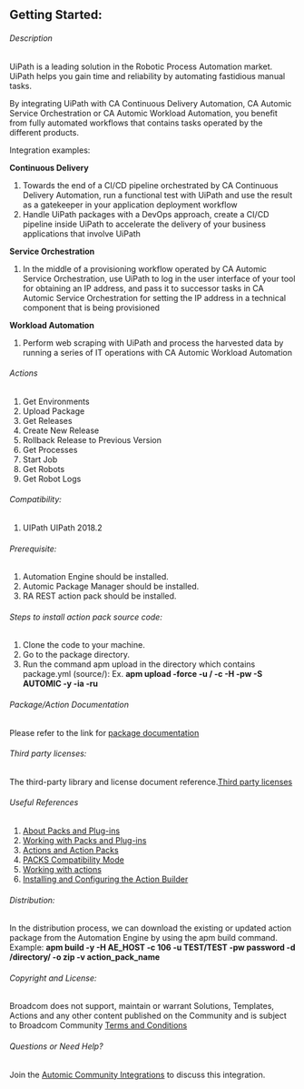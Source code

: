 ## Getting Started:


###### Description

UiPath is a leading solution in the Robotic Process Automation market. UiPath helps you gain time and reliability by automating fastidious manual tasks.

By integrating UiPath with CA Continuous Delivery Automation, CA Automic Service Orchestration or CA Automic Workload Automation, you benefit from fully automated workflows that contains tasks operated by the different products.

Integration examples:

**Continuous Delivery**

1. Towards the end of a CI/CD pipeline orchestrated by CA Continuous Delivery Automation, run a functional test with UiPath and use the result as a gatekeeper in your application deployment workflow
2. Handle UiPath packages with a DevOps approach, create a CI/CD pipeline inside UiPath to accelerate the delivery of your business applications that involve UiPath

**Service Orchestration**

1. In the middle of a provisioning workflow operated by CA Automic Service Orchestration, use UiPath to log in the user interface of your tool for obtaining an IP address, and pass it to successor tasks in CA Automic Service Orchestration for setting the IP address in a technical component that is being provisioned

**Workload Automation**

1. Perform web scraping with UiPath and process the harvested data by running a series of IT operations with CA Automic Workload Automation
		
###### Actions

1. Get Environments
2. Upload Package
3. Get Releases
4. Create New Release
5. Rollback Release to Previous Version
6. Get Processes
7. Start Job
8. Get Robots
9. Get Robot Logs
		
###### Compatibility:

1. UIPath UIPath 2018.2  

###### Prerequisite:

1. Automation Engine should be installed.
2. Automic Package Manager should be installed.
3. RA REST action pack should be installed.

###### Steps to install action pack source code:

1. Clone the code to your machine.
2. Go to the package directory.
3. Run the command apm upload in the directory which contains package.yml (source/):
   Ex. **apm upload -force -u <Name>/<Department> -c <Client-id> -H <Host> -pw <Password> -S AUTOMIC -y -ia -ru**


###### Package/Action Documentation

Please refer to the link for [package documentation](source/ae/DOCUMENTATION/PCK.AUTOMIC_UIPATH.PUB.DOC.xml)

###### Third party licenses:

The third-party library and license document reference.[Third party licenses](source/ae/DOCUMENTATION/PCK.AUTOMIC_UIPATH.PUB.LICENSES.xml)

###### Useful References

1. [About Packs and Plug-ins](https://docs.automic.com/documentation/webhelp/english/AA/12.3/DOCU/12.3/Automic%20Automation%20Guides/help.htm#PluginManager/PM_AboutPacksandPlugins.htm?Highlight=Action%20packs)
2. [Working with Packs and Plug-ins](https://docs.automic.com/documentation/webhelp/english/AA/12.3/DOCU/12.3/Automic%20Automation%20Guides/help.htm#PluginManager/PM_WorkingWith.htm#link10)
3. [Actions and Action Packs](https://docs.automic.com/documentation/webhelp/english/AA/12.3/DOCU/12.3/Automic%20Automation%20Guides/help.htm#_Common/ReleaseHighlights/RH_Plugin_PackageManager.htm?Highlight=Action%20packs)
4. [PACKS Compatibility Mode](https://docs.automic.com/documentation/webhelp/english/AA/12.3/DOCU/12.3/Automic%20Automation%20Guides/help.htm#AWA/Variables/UC_CLIENT_SETTINGS/UC_CLIENT_PACKS_COMPATIBILITY_MODE.htm?Highlight=Action%20packs)
5. [Working with actions](https://docs.automic.com/documentation/webhelp/english/AA/12.3/DOCU/12.3/Automic%20Automation%20Guides/help.htm#ActionBuilder/AB_WorkingWith.htm#link4)
6. [Installing and Configuring the Action Builder](https://docs.automic.com/documentation/webhelp/english/AA/12.3/DOCU/12.3/Automic%20Automation%20Guides/help.htm#ActionBuilder/install_configure_plugins_AB.htm?Highlight=Action%20packs)

###### Distribution: 

In the distribution process, we can download the existing or updated action package from the Automation Engine by using the apm build command.
Example: **apm build -y -H AE_HOST -c 106 -u TEST/TEST -pw password -d /directory/ -o zip -v action_pack_name**
			
			
###### Copyright and License: 

Broadcom does not support, maintain or warrant Solutions, Templates, Actions and any other content published on the Community and is subject to Broadcom Community [Terms and Conditions](https://community.broadcom.com/termsandconditions)

###### Questions or Need Help? 

Join the [Automic Community Integrations](https://community.broadcom.com/communities/community-home?CommunityKey=83e49dd4-b93e-464a-a343-2bb1e51c13ec) to discuss this integration.
